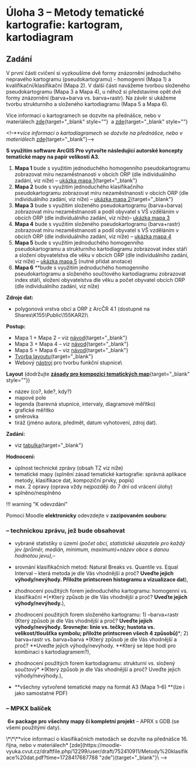 # Úloha 3 – Metody tematické kartografie: kartogram, kartodiagram

## Zadání

V první části cvičení si vyzkoušíme dvě formy znázornění jednoduchého nepravého kartogramu (pseudokartogramu) - homogenní (Mapa 1) a kvalifikační/klasifikační (Mapa 2). V další části navážeme tvorbou složeného pseudokartogramu (Mapa 3 a Mapa 4), u něhož si představíme opět dvě formy znázornění (barva+barva vs. barva+rastr). Na závěr si ukážeme tvorbu strukturního a složeného kartodiagramu (Mapa 5 a Mapa 6). 

Více informací o kartogramech se dozvíte na přednášce, nebo v materiálech [zde](http://giska.cz/kartografie/kartogramy-a-pseudokartogramy/){target="_blank" style=""}
 a [zde](https://www.dibavod.cz/data/gis_kartografie/kart_kartogramy_a_pseudokartogramy.pdf){target="_blank" style=""}

<!–\*\**více informací o kartodiagramech se dozvíte na přednášce, nebo v materiálech* [zde](https://moodle-vyuka.cvut.cz/pluginfile.php/824551/mod_resource/content/0/kartodiagram_1.3.pdf){target="_blank"}–>



**S využitím software ArcGIS Pro vytvořte následující autorské koncepty tematické mapy na papír velikosti A3.**

1.  **Mapa 1** bude s využitím jednoduchého homogenního pseudokartogramu zobrazovat míru nezaměstnanosti v obcích ORP (dle individuálního zadání, viz níže) – [ukázka mapa 1](https://moodle-vyuka.cvut.cz/draftfile.php/12299/user/draft/752410911/K1.png){target="_blank"}
2.  **Mapa 2** bude s využitím jednoduchého klasifikačního pseudokartogramu zobrazovat míru nezaměstnanosti v obcích ORP (dle individuálního zadání, viz níže) – [ukázka mapa 2](https://moodle-vyuka.cvut.cz/draftfile.php/12299/user/draft/752410911/K2_.png){target="_blank"}
3.  **Mapa 3** bude s využitím složeného pseudokartogramu (barva+barva) zobrazovat míru nezaměstnanosti a podíl obyvatel s VŠ vzděláním v obcích ORP (dle individuálního zadání, viz níže)– [ukázka mapa 3](https://moodle-vyuka.cvut.cz/draftfile.php/12299/user/draft/752410911/L3.png)
4.  **Mapa 4** bude s využitím složeného pseudokartogramu (barva+rastr) zobrazovat míru nezaměstnanosti a podíl obyvatel s VŠ vzděláním v obcích ORP (dle individuálního zadání, viz níže) – [ukázka mapa 4](https://moodle-vyuka.cvut.cz/draftfile.php/12299/user/draft/752410911/L4%20%282%29.png?time=1729514478227)
5.  **Mapa 5** bude s využitím jednoduchého homogenního pseudokartogramu a strukturního kartodiagramu zobrazovat index stáří a složení obyvatelstva dle věku v obcích ORP (dle individuálního zadání, viz níže) – [ukázka mapa 5](https://moodle-vyuka.cvut.cz/draftfile.php/12299/user/draft/752410911/K5.png) (nutné přidat anotace)
6.  **Mapa 6** **bude s využitím jednoduchého homogenního pseudokartogramu a složeného součtového kartodiagramu zobrazovat index
    stáří, složení obyvatelstva dle věku a počet obyvatel  obcích ORP (dle individuálního zadání, viz níže)
    

**Zdroje dat:**


-   polygonová vrstva obcí a ORP z ArcČR 4.1 (dostupné na Shares\\K155\\Public\\155KAR2)\

**Postup:**

-   Mapa 1 + Mapa 2 – viz [návod](https://moodle-vyuka.cvut.cz/draftfile.php/12299/user/draft/752410911/155KAT2_jednoduchy_kartogram.pdf "návod"){target="_blank"}
-   Mapa 3 + Mapa 4 – viz [návod](https://moodle-vyuka.cvut.cz/draftfile.php/12299/user/draft/752410911/155KAT2_slozeny_kartogram.pdf "návod"){target="_blank"}
-   Mapa 5 + Mapa 6 – viz [návod](https://moodle-vyuka.cvut.cz/draftfile.php/12299/user/draft/752410911/155KAT2_kartodiagram.pdf "návod"){target="_blank"}
-   [Tvorba layoutu](https://moodle-vyuka.cvut.cz/draftfile.php/12299/user/draft/752410911/layout_.pdf "Tvorba layoutu"){target="_blank"}
-   Webový [nástroj](https://radiat.pythonanywhere.com/) pro tvorbu funkční stupnice\



**Layout** (dodržujte [**zásady pro kompozici tematických map**](https://moodle-vyuka.cvut.cz/pluginfile.php/552270/mod_page/content/10/MAPK_kompozice_mapy.pdf){target="_blank" style=""})

-   název (co?, kde?, kdy?)
-   mapové pole
-   legenda (barevná stupnice, intervaly, diagramové měřítko)
-   grafické měřítko
-   směrovka
-   tiráž (jméno autora, předmět, datum vyhotovení, zdroj dat).

**Zadání:**  

-   viz [tabulka](https://moodle-vyuka.cvut.cz/draftfile.php/12299/user/draft/752410911/%C3%9Aloha%202%20-%20zad%C3%A1n%C3%AD.pdf "tabulka"){target="_blank"}



**Hodnocení:**

-   úplnost technické zprávy (obsah TZ viz níže)
-   tematické mapy (splnění zásad tematické kartografie: správná aplikace metody, klasifikace dat, kompoziční prvky, popis)
-   max. 2 opravy (oprava vždy nejpozději do 7 dní od vrácení úlohy)
-   splněno/nesplněno


!!! warning "K odevzdání"

Pomocí Moodle **elektronicky** odevzdejte v **zazipovaném souboru**:

### **– technickou zprávu, jež bude obsahovat**

-   vybrané statistiky o území *(počet obcí, statistické ukazatele pro každý jev (průměr, medián, minimum, maximum)+název obce s danou hodnotou jevu),*–
-   srovnání klasifikačních metod: Natural Breaks vs. Quantile vs. Equal Interval – která metoda je dle Vás vhodnější a proč? **Uveďte jejich výhody/nevýhody. Přiložte printscreen histogramu a vizualizace dat**),
-   zhodnocení použitých forem jednoduchého kartogramu: homogenní vs. klasifikační *(*Který způsob je dle Vás vhodnější a proč? **Uveďte jejich výhody/nevýhody.**),
-   zhodnocení použitých forem složeného kartogramu: 1) –barva+rastr (Který způsob je dle Vás vhodnější a proč? **Uveďte jejich výhody/nevýhody. Srovnejte: linie vs. tečky; hustota vs. velikost/tloušťka symbolu; přiložte printscreen všech 4 způsobů)***; 2) barva+rastr vs. barva+barva *(Který způsob je dle Vás vhodnější a proč? **Uveďte jejich výhody/nevýhody. **Který se lépe hodí pro kombinaci s kartodiagramem?),
-   zhodnocení použitých forem kartodiagramu: *s*trukturní vs. složený součtový* *(Který způsob je dle Vás vhodnější a proč? Uveďte jejich výhody/nevýhody.),
    
-   **všechny vytvořené tematické mapy na formát A3 (Mapa 1–6) **(lze i jako samostatné PDF)

### **– MPKX balíček**

 **6× package pro všechny mapy či kompletní projekt** – APRX s GDB (se všemi použitými daty).

<!-->
\*\*\**více informací o klasifikačních metodách se dozvíte na přednášce 16. října, nebo v materiálech* [zde](https://moodle-vyuka.cvut.cz/draftfile.php/12299/user/draft/752410911/Metody%20klasifikace%20dat.pdf?time=1728417687788 "zde"){target="_blank"}\  -->
